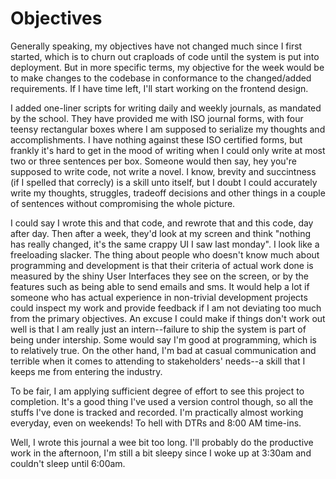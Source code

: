 # Objectives
Generally speaking, my objectives have not changed much since I first started, which is to churn out craploads of code until the system is put into deployment. But in more specific terms, my objective for the week would be to make changes to the codebase in conformance to the changed/added requirements. If I have time left, I'll start working on the frontend design.

I added one-liner scripts for writing daily and weekly journals, as mandated by the school. They have provided me with ISO journal forms, with four teensy rectangular boxes where I am supposed to serialize my thoughts and accomplishments. I have nothing against these ISO certified forms, but frankly it's hard to get in the mood of writing when I could only write at most two or three sentences per box. Someone would then say, hey you're supposed to write code, not write a novel. I know, brevity and succintness (if I spelled that correcly) is a skill unto itself, but I doubt I could accurately write my thoughts, struggles, tradeoff decisions and other things in a couple of sentences without compromising the whole picture.

I could say I wrote this and that code, and rewrote that and this code, day after day. Then after a week, they'd look at my screen and think "nothing has really changed, it's the same crappy UI I saw last monday". I look like a freeloading slacker. The thing about people who doesn't know much about programming and development is that their criteria of actual work done is measured by the shiny User Interfaces they see on the screen, or by the features such as being able to send emails and sms. It would help a lot if someone who has actual experience in non-trivial development projects could inspect my work and provide feedback if I am not deviating too much from the primary objectives. An excuse I could make if things don't work out well is that I am really just an intern--failure to ship the system is part of being under intership. Some would say I'm good at programming, which is to relatively true. On the other hand, I'm bad at casual communication and terrible when it comes to attending to stakeholders' needs--a skill that I keeps me from entering the industry.

To be fair, I am applying sufficient degree of effort to see this project to completion. It's a good thing I've used a version control though, so all the stuffs I've done is tracked and recorded. I'm practically almost working everyday, even on weekends! To hell with DTRs and 8:00 AM time-ins.

Well, I wrote this journal a wee bit too long. I'll probably do the productive work in the afternoon, I'm still a bit sleepy since I woke up at 3:30am and couldn't sleep until 6:00am.

